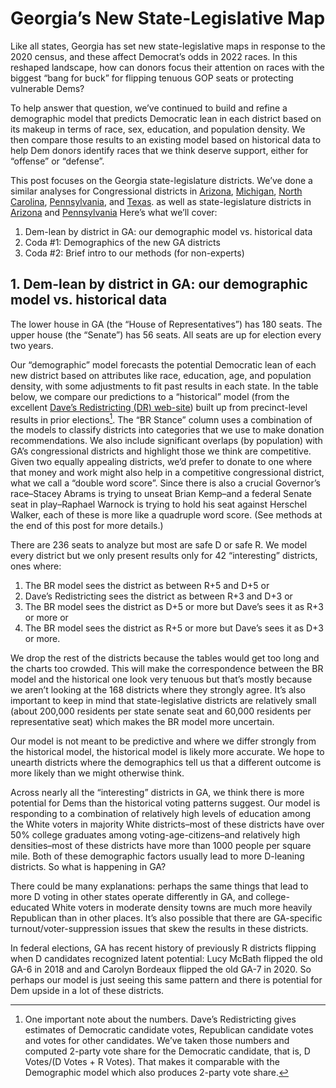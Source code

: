 # Georgia’s New State-Legislative Map

Like all states, Georgia has set new state-legislative
maps in response to the 2020 census,
and these affect Democrat’s odds in 2022 races.
In this reshaped landscape,
how can donors focus their attention on races with the biggest “bang for buck”
for flipping tenuous GOP seats or protecting vulnerable Dems?

To help answer that question, we’ve continued to build and refine
a demographic model that predicts Democratic lean in each district based on its
makeup in terms of race, sex, education, and population density.
We then compare those results to an existing model based on historical
data to help Dem donors identify races that we think deserve support, either
for “offense” or “defense”.

This post focuses on the Georgia state-legislature districts.
We’ve done a similar analyses for Congressional districts
in
[Arizona][AZPost],
[Michigan][MIPost],
[North Carolina][NCPost],
[Pennsylvania][PAPost],
and [Texas][TXPost].
as well as state-legislature districts in
[Arizona][AZSLD]
and [Pennsylvania][PASLD]
Here’s what we’ll cover:

[AZPost]: https://blueripple.github.io/research/NewMaps/AZ_Congressional/post.html
[TXPost]: https://blueripple.github.io/research/NewMaps/TX_Congressional/post.html
[NCPost]: https://blueripple.github.io/research/NewMaps/NC_Congressional/post.html
[PAPost]: https://blueripple.github.io/research/NewMaps/PA_Congressional/post.html
[MIPost]: https://blueripple.github.io/research/NewMaps/MI_Congressional/post.html
[AZSLD]: https://blueripple.github.io/research/NewMaps/AZ_StateLeg/post.html
[MISLD]: https://blueripple.github.io/research/NewMaps/MI_StateLeg/post.html
[PASLD]: https://blueripple.github.io/research/NewMaps/PA_StateLeg/post.html

1. Dem-lean by district in GA: our demographic model vs. historical data
2. Coda #1: Demographics of the new GA districts
3. Coda #2: Brief intro to our methods (for non-experts)

## 1. Dem-lean by district in GA: our demographic model vs. historical data
The lower house in GA (the “House of Representatives”) has 180 seats.
The upper house (the “Senate”) has 56 seats.  All seats are up for election
every two years.

Our “demographic” model forecasts the potential Democratic lean of each
new district based on attributes like race, education, age, and
population density, with some adjustments to fit past results in each state.
In the table below,
we compare our predictions to a “historical” model (from the excellent
[Dave’s Redistricting (DR) web-site][DavesR]) built up from precinct-level
results in prior elections[^voteShare]. The “BR Stance” column uses a combination
of the models to classify districts into categories that we use to make donation
recommendations.
We also include significant overlaps (by population) with GA’s congressional
districts and highlight those we think are competitive.
Given two equally appealing districts, we’d prefer to donate
to one where that money and work might also help in a competitive congressional district,
what we call a “double word score”. Since there is also a crucial Governor’s
race–Stacey Abrams is trying to unseat Brian
Kemp–and a federal Senate seat in
play–Raphael Warnock is trying to hold his seat against Herschel Walker,
each of these is more like a quadruple word score.
(See methods at the end of this post for more details.)

[DavesR]: https://davesredistricting.org/maps#aboutus

[^voteShare]: One important note about the numbers. Dave’s Redistricting gives
estimates of Democratic candidate votes, Republican candidate votes and votes
for other candidates.  We’ve taken those numbers and computed 2-party vote share
for the Democratic candidate, that is, D Votes/(D Votes + R Votes). That makes it
comparable with the Demographic model which also produces 2-party vote share.

There are 236 seats to analyze but most are safe D or safe R.
We model every district but we only
present results only for 42 “interesting” districts, ones where:

1. The BR model sees the district as between R+5 and D+5 or
2. Dave’s Redistricting sees the district as between R+3 and D+3 or
3. The BR model sees the district as D+5 or more but Dave’s sees it as R+3 or more or
4. The BR model sees the district as R+5 or more but Dave’s sees it as D+3 or more.

We drop the rest of the districts because the tables would get too long and the charts too crowded.
This will make the correspondence between the BR model and the historical one look very tenuous
but that’s mostly because we aren’t looking at the 168 districts where they strongly agree.
It’s also important to keep in mind that state-legislative districts are relatively
small (about 200,000 residents per state senate seat and 60,000 residents per representative seat)
which makes the BR model more uncertain.

Our model is not meant to be predictive and where we differ strongly from the historical model,
the historical model is likely more accurate. We hope to unearth districts where the demographics tell
us that a different outcome is more likely than we might otherwise think.

Across nearly all the “interesting” districts in GA, we think there is more potential for
Dems than the historical voting patterns suggest. Our model is responding to a
combination of relatively high levels of education among the White voters in majority White
districts–most of these districts have over 50% college graduates among
voting-age-citizens–and relatively high densities–most of these districts have more
than 1000 people per square mile. Both of these demographic factors usually lead
to more D-leaning districts. So what is happening in GA?

There could be many explanations: perhaps the same things that lead to more D voting in
other states operate differently in GA, and college-educated White voters in moderate
density towns are much more heavily Republican than in other places. It’s also possible
that there are GA-specific turnout/voter-suppression issues that
skew the results in these districts.

In federal elections, GA has recent history of previously R districts flipping
when D candidates recognized latent potential: Lucy McBath flipped the old GA-6
in 2018 and and Carolyn Bordeaux flipped the old GA-7 in 2020.
So perhaps our model is just seeing this same
pattern and there is potential for Dem upside in a lot of these districts.

[^raceOther]: It’s statistically and politically tricky to decide how to categorize people. If we
had more data, we’d love to add more race/ethnicity categories. In practice, we are limited both by
the categories provided by our data sources and the limited numbers of people surveyed overall,
which means groups composing small fractions of the U.S. population are often not surveyed in
every state and definitely no in every state, age and education group. So we make the common
choice of splitting our race/ethnicity categories into
Black, Asian, Hispanic, White-non-Hispanic and other.
